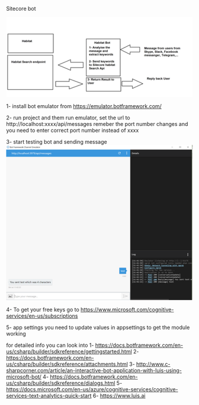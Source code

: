﻿Sitecore bot

 ![alt tag](https://raw.githubusercontent.com/Azadehkhojandi/HabitatBot/master/HabitatBot/images/help/HabiatBotDiagram.png)


1- install bot emulator from https://emulator.botframework.com/

2- run project and them run emulator, set the url to 
 http://localhost:xxxx/api/messages remeber the port number changes and you need to enter correct port number instead of xxxx
 


3- start testing bot and sending message 
![alt tag](https://raw.githubusercontent.com/Azadehkhojandi/HabitatBot/master/HabitatBot/images/help/emulator1.PNG)

4- To get your free keys go to  https://www.microsoft.com/cognitive-services/en-us/subscriptions

5- app settings 
you need to update values in appsettings to get the module working


for detailed info you can look into
1- https://docs.botframework.com/en-us/csharp/builder/sdkreference/gettingstarted.html
2- https://docs.botframework.com/en-us/csharp/builder/sdkreference/attachments.html
3- http://www.c-sharpcorner.com/article/an-interactive-bot-application-with-luis-using-microsoft-bot/
4- https://docs.botframework.com/en-us/csharp/builder/sdkreference/dialogs.html
5- https://docs.microsoft.com/en-us/azure/cognitive-services/cognitive-services-text-analytics-quick-start
6- https://www.luis.ai

